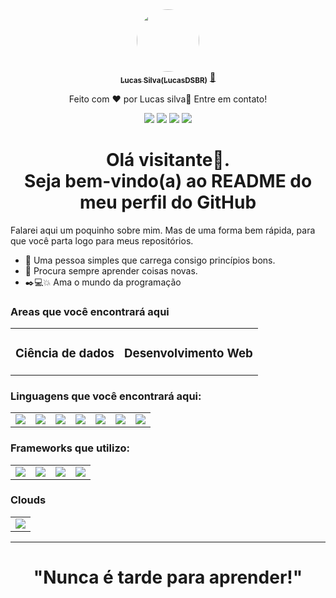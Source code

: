 <div align="center">
<a href="https://blog.rocketseat.com.br/author/thiago/">
<img style="border-radius: 50%;" src="https://avatars.githubusercontent.com/u/76401911?v=4" width="100px;" alt="" style="border-radius: 20px;"/>
<br />
<sub><b>Lucas Silva(LucasDSBR)</b></sub></a> <a href="https://github.com/lucasDSBR" title="autor" target="_blank">🚀</a>


Feito com ❤️ por Lucas silva👋 Entre em contato!<br>

[<img src="https://img.shields.io/badge/medium-%2312100E.svg?&style=for-the-badge&logo=medium&logoColor=white" />](#)  [<img src="https://img.shields.io/badge/linkedin-%230077B5.svg?&style=for-the-badge&logo=linkedin&logoColor=white" />](https://www.linkedin.com/in/lucas-silva-a9582b188/) [<img src = "https://img.shields.io/badge/instagram-%23E4405F.svg?&style=for-the-badge&logo=instagram&logoColor=white">](https://www.instagram.com/lucas_maciel82/) [<img src = "https://img.shields.io/badge/facebook-%231877F2.svg?&style=for-the-badge&logo=facebook&logoColor=white">](https://www.facebook.com/profile.php?id=100014835663789)


# Olá visitante👋.<br> Seja bem-vindo(a) ao README do meu perfil do GitHub
</div>


Falarei aqui um poquinho sobre mim. Mas de uma forma bem rápida, para que você parta logo para meus repositórios. 
- 🌱 Uma pessoa simples que carrega consigo princípios bons.
- 🍂 Procura sempre aprender coisas novas.
- ✒️💻💥 Ama o mundo da programação 

### Areas que você encontrará aqui
<table align="center">
  <tr>
    <td align="center">
      <h3>Ciência de dados</h3>
    </td>
    <td align="center">
      <h3>Desenvolvimento Web</h3>
    </td>
  </tr>
</table>


### Linguagens que você encontrará aqui:
<table align="center">
  <tr>
    <td align="center">
      <img src="https://img.shields.io/badge/Python-3776AB?style=for-the-badge&logo=python&logoColor=white" />
    </td>
    <td align="center">
      <img src="https://img.shields.io/badge/JavaScript-323330?style=for-the-badge&logo=javascript&logoColor=F7DF1E" />
    </td>
     <td align="center">
      <img src="https://img.shields.io/badge/PHP-777BB4?style=for-the-badge&logo=php&logoColor=white" />
    </td>
     <td align="center">
      <img src="https://img.shields.io/badge/MySQL-00000F?style=for-the-badge&logo=mysql&logoColor=white" />
    </td align="center">
    <td align="center">
       <img src="https://img.shields.io/badge/C-00599C?style=for-the-badge&logo=c&logoColor=white" />
    </td>
    <td align="center">
       <img src="https://img.shields.io/badge/HTML5-E34F26?style=for-the-badge&logo=html5&logoColor=white" />
    </td>
    <td align="center">
       <img src="https://img.shields.io/badge/CSS3-1572B6?style=for-the-badge&logo=css3&logoColor=white" />
    </td>
  </tr>
</table>

### Frameworks que utilizo:
<table align="center">
  <tr>
    <td align="center">
      <img src="https://img.shields.io/badge/Angular-DD0031?style=for-the-badge&logo=angular&logoColor=white" />
    </td>
    <td align="center">
      <img src="https://img.shields.io/badge/Flask-000000?style=for-the-badge&logo=flask&logoColor=white" />
    </td>
    <td align="center">
      <img src="https://img.shields.io/badge/Bootstrap-563D7C?style=for-the-badge&logo=bootstrap&logoColor=white" />
    </td>
    <td align="center">
      <img src="https://img.shields.io/badge/PowerBI-F2C811?style=for-the-badge&logo=Power%20BI&logoColor=white" />
    </td>
  </tr>
</table>

### Clouds
<table align="center">
  <tr>
    <td align="center">
      <img src="https://img.shields.io/badge/Amazon_AWS-232F3E?style=for-the-badge&logo=amazon-aws&logoColor=white" />
    </td>
  </tr>
</table>
<hr>
<h1 align="center">"Nunca é tarde para aprender!"</h1>
